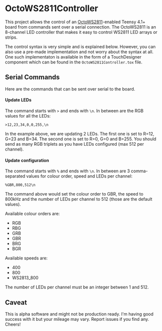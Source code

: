# OctoWS2811Controller

This project allows the control of an [OctoWS2811](https://github.com/PaulStoffregen/OctoWS2811)-enabled
Teensy 4.1+ board from commands sent over a serial connection. The OctoWS2811 is an 8-channel LED controller that
makes it easy to control WS2811 LED arrays or strips.

The control syntax is very simple and is explained below. However, you can also use a pre-made implementation and
not worry about the syntax at all. One such implementaton is available in the form of a TouchDesigner component 
which can be found in the `OctoWS2811Controller.tox` file.

## Serial Commands

Here are the commands that can be sent over serial to the board.

#### Update LEDs

The command starts with `>` and ends with `\n`. In between are the RGB values for all the LEDs:

```
>12,23,34,0,0,255,\n
```
In the example above, we are updating 2 LEDs. The first one is set to R=12, G=23 and B=34. The second one is set
to R=0, G=0 and B=255. You should send as many RGB triplets as you have LEDs configured (max 512 per channel).

#### Update configuration

The command starts with `%` and ends with `\n`. In between are 3 comma-separated values for colour order,
speed and LEDs per channel:

```
%GBR,800,512\n
```
The command above would set the colour order to GBR, the speed to 800kHz and the number of LEDs per channel to
512 (those are the default values).

Available colour orders are: 

  - RGB
  - RBG
  - GRB
  - GBR
  - BRG
  - BGR

Available speeds are:

  - 400
  - 800
  - WS2813_800

The number of LEDs per channel must be an integer between 1 and 512.

## Caveat

This is alpha software and might not be production ready. I'm having good success with it but your mileage may vary. 
Report issues if you find any. Cheers!
